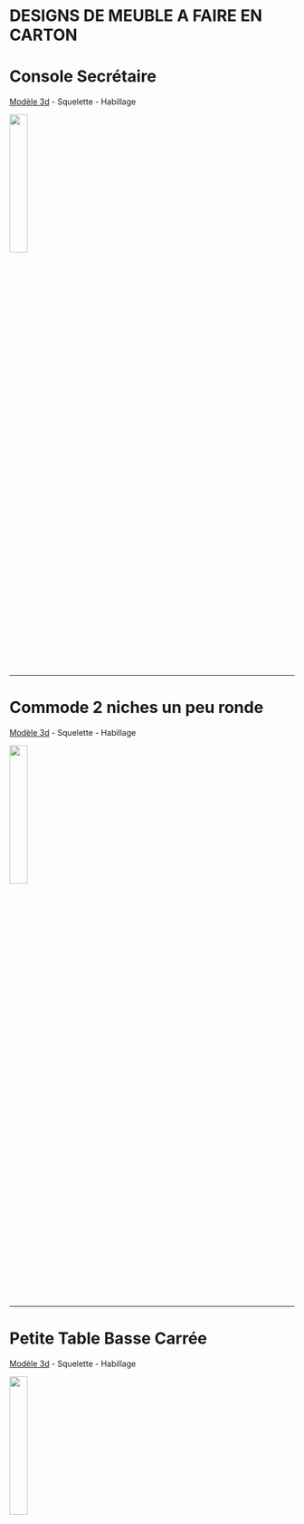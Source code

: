 # DESIGNS DE MEUBLE A FAIRE EN CARTON

# Console Secrétaire
<a href="https://raw.githubusercontent.com/gilboonet/designs/master/MEUBLES/0001.obj"> Modèle 3d</a> - Squelette - Habillage

<img src="https://raw.githubusercontent.com/gilboonet/designs/master/MEUBLES/0001.png" width=25% height=25%>

***
# Commode 2 niches un peu ronde
<a href="https://raw.githubusercontent.com/gilboonet/designs/master/MEUBLES/0002.obj"> Modèle 3d</a> - Squelette - Habillage

<img src="https://raw.githubusercontent.com/gilboonet/designs/master/MEUBLES/0002.png" width=25% height=25%>

***
# Petite Table Basse Carrée
<a href="https://raw.githubusercontent.com/gilboonet/designs/master/MEUBLES/0001.obj"> Modèle 3d</a> - Squelette - Habillage

<img src="https://raw.githubusercontent.com/gilboonet/designs/master/MEUBLES/0003.png" width=25% height=25%>

